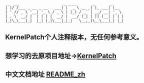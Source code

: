 ``` shell
 _  __                    _ ____       _       _     
| |/ /___ _ __ _ __   ___| |  _ \ __ _| |_ ___| |__  
| ' // _ \ '__| '_ \ / _ \ | |_) / _` | __/ __| '_ \ 
| . \  __/ |  | | | |  __/ |  __/ (_| | || (__| | | |
|_|\_\___|_|  |_| |_|\___|_|_|   \__,_|\__\___|_| |_|

```

## KernelPatch个人注释版本，无任何参考意义。
## 想学习的去原项目地址->[KernelPatch](https://github.com/bmax121/KernelPatch)
## 中文文档地址 [README_zh](README_zh.md)